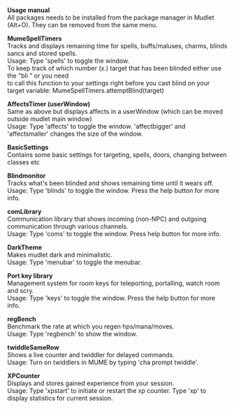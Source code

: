 <b>Usage manual</b><br>
All packages needs to be installed from the package manager in Mudlet (Alt+O). They can be removed from the same menu.

<b>MumeSpellTimers</b><br>
Tracks and displays remaining time for spells, buffs/maluses, charms, blinds sancs and stored spells.<br>
Usage: Type 'spells' to toggle the window.<br>
       To keep track of which number (x.) target that has been blinded either use the "bli <target>" or you need<br>
       to call this function to your settings right before you cast blind on your target variable:
       MumeSpellTimers.attemptBlind(target)

<b>AffectsTimer (userWindow)</b><br>
Same as above but displays affects in a userWindow (which can be moved outside mudlet main window)<br>
Usage: Type 'affects' to toggle the window. 'affectbigger' and 'affectsmaller' changes the size of the window.<br>

<b>BasicSettings</b><br>
Contains some basic settings for targeting, spells, doors, changing between classes etc<br>

<b>Blindmonitor</b><br>
Tracks what's been blinded and shows remaining time until it wears off.<br>
Usage: Type 'blinds' to toggle the window. Press the help button for more info.<br>

<b>comLibrary</b><br>
Communication library that shows incoming (non-NPC) and outgoing communication through various channels.<br>
Usage: Type 'coms' to toggle the window. Press help button for more info.<br>

<b>DarkTheme</b><br>
Makes mudlet dark and minimalistic.<br>
Usage: Type 'menubar' to toggle the menubar.<br>

<b>Port key library</b><br>
Management system for room keys for teleporting, portalling, watch room and scry.<br>
Usage: Type 'keys' to toggle the window. Press the help button for more info.<br>

<b>regBench</b><br>
Benchmark the rate at which you regen hps/mana/moves.<br>
Usage: Type 'regbench' to show the window.<br>

<b>twiddleSameRow</b><br>
Shows a live counter and twiddler for delayed commands.<br>
Usage: Turn on twiddlers in MUME by typing 'cha prompt twiddle'.<br>

<b>XPCounter</b><br>
Displays and stores gained experience from your session.<br>
Usage: Type 'xpstart' to initiate or restart the xp counter. Type 'xp' to display statistics for current session.<br>
